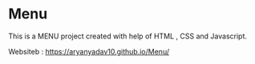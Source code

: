 # Menu
 
This is a MENU project created with help of HTML , CSS and Javascript.

Websiteb :  https://aryanyadav10.github.io/Menu/
